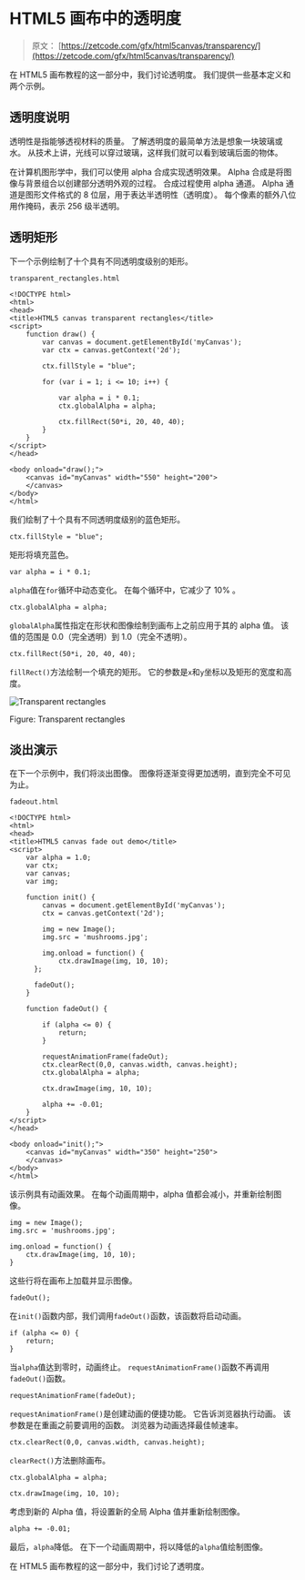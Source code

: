 # HTML5 画布中的透明度

> 原文： [https://zetcode.com/gfx/html5canvas/transparency/](https://zetcode.com/gfx/html5canvas/transparency/)

在 HTML5 画布教程的这一部分中，我们讨论透明度。 我们提供一些基本定义和两个示例。

## 透明度说明

透明性是指能够透视材料的质量。 了解透明度的最简单方法是想象一块玻璃或水。 从技术上讲，光线可以穿过玻璃，这样我们就可以看到玻璃后面的物体。

在计算机图形学中，我们可以使用 alpha 合成实现透明效果。 Alpha 合成是将图像与背景组合以创建部分透明外观的过程。 合成过程使用 alpha 通道。 Alpha 通道是图形文件格式的 8 位层，用于表达半透明性（透明度）。 每个像素的额外八位用作掩码，表示 256 级半透明。

## 透明矩形

下一个示例绘制了十个具有不同透明度级别的矩形。

`transparent_rectangles.html`

```
<!DOCTYPE html>
<html>
<head>
<title>HTML5 canvas transparent rectangles</title>
<script>
    function draw() {
        var canvas = document.getElementById('myCanvas');
        var ctx = canvas.getContext('2d');

        ctx.fillStyle = "blue";

        for (var i = 1; i <= 10; i++) {

            var alpha = i * 0.1;
            ctx.globalAlpha = alpha;       

            ctx.fillRect(50*i, 20, 40, 40);
        }          
    }
</script>    
</head>    

<body onload="draw();">
    <canvas id="myCanvas" width="550" height="200">
    </canvas>
</body>
</html> 

```

我们绘制了十个具有不同透明度级别的蓝色矩形。

```
ctx.fillStyle = "blue";

```

矩形将填充蓝色。

```
var alpha = i * 0.1;

```

`alpha`值在`for`循环中动态变化。 在每个循环中，它减少了 10% 。

```
ctx.globalAlpha = alpha;

```

`globalAlpha`属性指定在形状和图像绘制到画布上之前应用于其的 alpha 值。 该值的范围是 0.0（完全透明）到 1.0（完全不透明）。

```
ctx.fillRect(50*i, 20, 40, 40);

```

`fillRect()`方法绘制一个填充的矩形。 它的参数是`x`和`y`坐标以及矩形的宽度和高度。

![Transparent rectangles](img/0d383992f77c6eb0f0c2eccbe990f749.jpg)

Figure: Transparent rectangles

## 淡出演示

在下一个示例中，我们将淡出图像。 图像将逐渐变得更加透明，直到完全不可见为止。

`fadeout.html`

```
<!DOCTYPE html>
<html>
<head>
<title>HTML5 canvas fade out demo</title>
<script>
    var alpha = 1.0;
    var ctx;
    var canvas;
    var img;

    function init() {
        canvas = document.getElementById('myCanvas');
        ctx = canvas.getContext('2d');

        img = new Image();
        img.src = 'mushrooms.jpg';

        img.onload = function() {
            ctx.drawImage(img, 10, 10);
      };

      fadeOut();
    }

    function fadeOut() {

        if (alpha <= 0) {
            return;
        }         

        requestAnimationFrame(fadeOut);
        ctx.clearRect(0,0, canvas.width, canvas.height);
        ctx.globalAlpha = alpha;

        ctx.drawImage(img, 10, 10);

        alpha += -0.01;
    }        
</script>    
</head>    

<body onload="init();">
    <canvas id="myCanvas" width="350" height="250">
    </canvas>
</body>
</html> 

```

该示例具有动画效果。 在每个动画周期中，alpha 值都会减小，并重新绘制图像。

```
img = new Image();
img.src = 'mushrooms.jpg';

img.onload = function() {
    ctx.drawImage(img, 10, 10);
}

```

这些行将在画布上加载并显示图像。

```
fadeOut();

```

在`init()`函数内部，我们调用`fadeOut()`函数，该函数将启动动画。

```
if (alpha <= 0) {
    return;
}  

```

当`alpha`值达到零时，动画终止。 `requestAnimationFrame()`函数不再调用`fadeOut()`函数。

```
requestAnimationFrame(fadeOut);

```

`requestAnimationFrame()`是创建动画的便捷功能。 它告诉浏览器执行动画。 该参数是在重画之前要调用的函数。 浏览器为动画选择最佳帧速率。

```
ctx.clearRect(0,0, canvas.width, canvas.height);

```

`clearRect()`方法删除画布。

```
ctx.globalAlpha = alpha;

ctx.drawImage(img, 10, 10);

```

考虑到新的 Alpha 值，将设置新的全局 Alpha 值并重新绘制图像。

```
alpha += -0.01;

```

最后，`alpha`降低。 在下一个动画周期中，将以降低的`alpha`值绘制图像。

在 HTML5 画布教程的这一部分中，我们讨论了透明度。